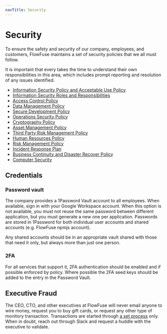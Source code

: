 ```yaml
---
navTitle: Security
---
```


# Security

To ensure the safety and security of our company, employees, and customers, FlowFuse
maintains a set of security policies that we all must follow.

It is important that every takes the time to understand their own responsibilities
in this area, which includes prompt reporting and resolution of any issues identified.

 - [Information Security Policy and Acceptable Use Policy](./information-security.md)
 - [Information Security Roles and Responsibilities](./information-security-roles.md)
 - [Access Control Policy](./access-control.md)
 - [Data Management Policy](./data-management.md)
 - [Secure Development Policy](./secure-development.md)
 - [Operations Security Policy](./operations-security.md)
 - [Cryptography Policy](./cryptography.md)
 - [Asset Management Policy](./asset-management.md)
 - [Third Party Risk Management Policy](./third-party-risk-management.md)
 - [Human Resources Policy](./human-resources.md)
 - [Risk Management Policy](./risk-management.md)
 - [Incident Response Plan](./incident-response.md)
 - [Business Continuity and Disaster Recover Policy](./business-continuity.md)
 - [Computer Security](./computer-security.md)

## Credentials

### Password vault

The company provides a 1Password Vault account to all employees. When available,
sign in with your Google Workspace account. When this option is not available,
you must not reuse the same password between different application, but you must
generate a new one per application. Passwords are stored in 1Password for both
individual user accounts and shared accounts (e.g. FlowFuse npmjs account).

Any shared accounts should be in an appropriate vault shared with those that
need it only, but always more than just one person.

### 2FA

For all services that support it, 2FA authentication should be enabled and if possible enforced by policy. Where possible the 2FA seed keys should be added to the entry in the Password Vault.

## Executive Fraud

The CEO, CTO, and other executives at FlowFuse will never email anyone to wire
money, request you to buy gift cards, or request any other type of monitory
transaction. Transactions are started through [a set process](../../operations/vendors.md)
only. When in doubt, reach out through Slack and request a huddle with the executive
to validate.
